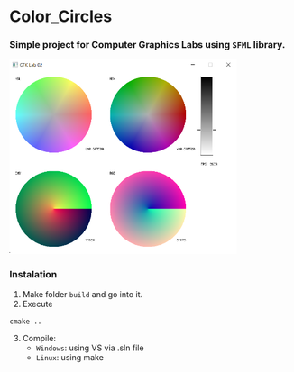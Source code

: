 # Color_Circles

### Simple project for Computer Graphics Labs using `SFML` library.

<img src="./img/Program.png" alt="Picture of app" style="width:80%;" />

### Instalation

1. Make folder `build` and go into it.
2. Execute

```
cmake ..
```

3. Compile:
   - `Windows`: using VS via .sln file
   - `Linux`: using make
